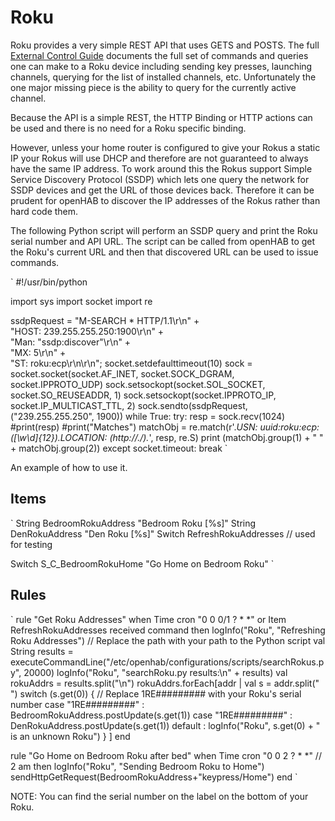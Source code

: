 # Roku
Roku provides a very simple REST API that uses GETS and POSTS. The full [External Control Guide](https://sdkdocs.roku.com/display/sdkdoc/External+Control+Guide) documents the full set of commands and queries one can make to a Roku device including sending key presses, launching channels, querying for the list of installed channels, etc. Unfortunately the one major missing piece is the ability to query for the currently active channel.

Because the API is a simple REST, the HTTP Binding or HTTP actions can be used and there is no need for a Roku specific binding.

However, unless your home router is configured to give your Rokus a static IP your Rokus will use DHCP and therefore are not guaranteed to always have the same IP address. To work around this the Rokus support Simple Service Discovery Protocol (SSDP) which lets one query the network for SSDP devices and get the URL of those devices back. Therefore it can be prudent for openHAB to discover the IP addresses of the Rokus rather than hard code them.

The following Python script will perform an SSDP query and print the Roku serial number and API URL. The script can be called from openHAB to get the Roku's current URL and then that discovered URL can be used to issue commands.

`
#!/usr/bin/python

import sys
import socket
import re

ssdpRequest = "M-SEARCH * HTTP/1.1\r\n" + \
        "HOST: 239.255.255.250:1900\r\n" + \
        "Man: \"ssdp:discover\"\r\n" + \
        "MX: 5\r\n" + \
        "ST: roku:ecp\r\n\r\n";
socket.setdefaulttimeout(10)
sock = socket.socket(socket.AF_INET, socket.SOCK_DGRAM, socket.IPPROTO_UDP)
sock.setsockopt(socket.SOL_SOCKET, socket.SO_REUSEADDR, 1)
sock.setsockopt(socket.IPPROTO_IP, socket.IP_MULTICAST_TTL, 2)
sock.sendto(ssdpRequest, ("239.255.255.250", 1900))
while True:
    try:
        resp = sock.recv(1024)
        #print(resp)
        #print("Matches")
        matchObj = re.match(r'.*USN: uuid:roku:ecp:([\w\d]{12}).*LOCATION: (http://.*/).*', resp, re.S)
        print (matchObj.group(1) + " " + matchObj.group(2))
    except socket.timeout:
        break
`

An example of how to use it.

## Items

`
String BedroomRokuAddress "Bedroom Roku [%s]"
String DenRokuAddress "Den Roku [%s]"
Switch RefreshRokuAddresses // used for testing

Switch S_C_BedroomRokuHome "Go Home on Bedroom Roku"
`

## Rules

`
rule "Get Roku Addresses"
when
        Time cron "0 0 0/1 ? * *" or
        Item RefreshRokuAddresses received command
then
    logInfo("Roku", "Refreshing Roku Addresses")
    // Replace the path with your path to the Python script
    val String results = executeCommandLine("/etc/openhab/configurations/scripts/searchRokus.py", 20000)
    logInfo("Roku", "searchRoku.py results:\n" + results)
    val rokuAddrs = results.split("\n")
    rokuAddrs.forEach[addr |
        val s = addr.split(" ")
        switch (s.get(0)) {
                // Replace 1RE######### with your Roku's serial number
                case "1RE#########" : BedroomRokuAddress.postUpdate(s.get(1))
                case "1RE#########" : DenRokuAddress.postUpdate(s.get(1))
                default : logInfo("Roku", s.get(0) + " is an unknown Roku")
        }
    ]
end

rule "Go Home on Bedroom Roku after bed"
when
        Time cron "0 0 2 ? * *" // 2 am
then
        logInfo("Roku", "Sending Bedroom Roku to Home")
        sendHttpGetRequest(BedroomRokuAddress+"keypress/Home")
end
`

NOTE: You can find the serial number on the label on the bottom of your Roku.